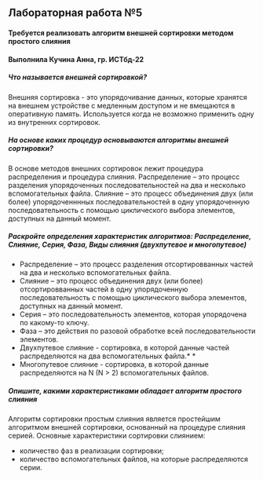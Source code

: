 ## Лабораторная работа №5
#### Требуется реализовать алгоритм внешней сортировки методом простого слияния
#### Выполнила Кучина Анна, гр. ИСТбд-22

##### Что называется внешней сортировкой?
Внешняя сортировка - это упорядочивание данных, которые хранятся на внешнем устройстве с медленным доступом и не вмещаются в оперативную память. Используется когда не возможно применить одну из внутренних сортировок.

##### На основе каких процедур основываются алгоритмы внешней сортировки?
В основе методов внешних сортировок лежит процедура распределения и процедура слияния. Распределение – это процесс разделения упорядоченных последовательностей на два и несколько вспомогательных файла. Слияние – это процесс объединения двух (или более) упорядоченннных последовательностей в одну упорядоченную последовательность с помощью циклического выбора элементов, доступных на данный момент.

##### Раскройте определения характеристик алгоритмов: Распределение, Слияние, Серия, Фаза, Виды слияния (двухпутевое и многопутевое)
- Распределение – это процесс разделения отсортировванных частей на два и несколько вспомогательных файла.
- Слияние – это процесс объединения двух (или более) отсортировванных частей в одну упорядоченную последовательность с помощью циклического выбора элементов, доступных на данный момент.
- Серия – это последовательность элементов, которая упорядочена по какому-то ключу.
- Фаза – это действия по разовой обработке всей последовательности элементов.
- Двухпутевое слияние - сортировка, в которой данные частей распределяются на два вспомогательных файла.* *
- Многопутевое слияние - сортировка, в которой данные распределяются на N (N > 2) вспомогательных файлов.

##### Опишите, какими характеристиками обладает алгоритм простого слияния
Алгоритм сортировки простым слияния является простейшим алгоритмом внешней сортировки, основанный на процедуре слияния серией. Основные характеристики сортировки слиянием:

- количество фаз в реализации сортировки;
- количество вспомогательных файлов, на которые распределяются серии.